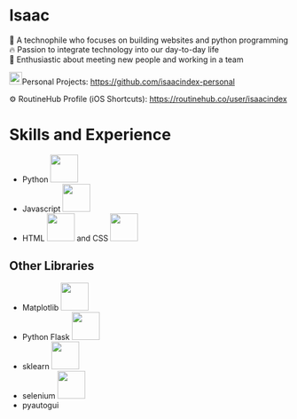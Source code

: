 # Isaac
👤 A technophile who focuses on building websites and python programming  
🔥 Passion to integrate technology into our day-to-day life  
💭 Enthusiastic about meeting new people and working in a team  

<img src="https://upload.wikimedia.org/wikipedia/commons/9/91/Octicons-mark-github.svg" height="23">Personal Projects: https://github.com/isaacindex-personal

⚙️ RoutineHub Profile (iOS Shortcuts): https://routinehub.co/user/isaacindex

# Skills and Experience
- Python <img src="https://upload.wikimedia.org/wikipedia/commons/thumb/c/c3/Python-logo-notext.svg/1200px-Python-logo-notext.svg.png" height="50">
- Javascript <img src="https://upload.wikimedia.org/wikipedia/commons/thumb/9/99/Unofficial_JavaScript_logo_2.svg/2048px-Unofficial_JavaScript_logo_2.svg.png" height="50">
- HTML <img src="https://upload.wikimedia.org/wikipedia/commons/thumb/6/61/HTML5_logo_and_wordmark.svg/800px-HTML5_logo_and_wordmark.svg.png" height="50"> and CSS <img src="https://upload.wikimedia.org/wikipedia/commons/thumb/d/d5/CSS3_logo_and_wordmark.svg/240px-CSS3_logo_and_wordmark.svg.png" height="50">
## Other Libraries
- Matplotlib <img src="https://matplotlib.org/stable/_static/logo2.svg" height="50">
- Python Flask <img src="https://upload.wikimedia.org/wikipedia/commons/thumb/3/3c/Flask_logo.svg/440px-Flask_logo.svg.png" height="50">
- sklearn <img src="https://upload.wikimedia.org/wikipedia/commons/thumb/0/05/Scikit_learn_logo_small.svg/1200px-Scikit_learn_logo_small.svg.png" height="50">
- selenium <img src="https://selenium-python.readthedocs.io/_static/logo.png" height="50">
- pyautogui

<!---
- 👋 Hi, I’m @IsaacIndex
- 👀 I’m interested in ...
- 🌱 I’m currently learning ...
- 💞️ I’m looking to collaborate on ...
- 📫 How to reach me ...
--->

<!---
IsaacIndex/IsaacIndex is a ✨ special ✨ repository because its `README.md` (this file) appears on your GitHub profile.
You can click the Preview link to take a look at your changes.
--->
